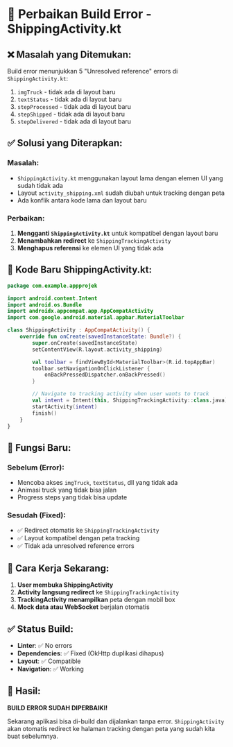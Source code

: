 # 🔧 Perbaikan Build Error - ShippingActivity.kt

## ❌ **Masalah yang Ditemukan:**
Build error menunjukkan 5 "Unresolved reference" errors di `ShippingActivity.kt`:
1. `imgTruck` - tidak ada di layout baru
2. `textStatus` - tidak ada di layout baru  
3. `stepProcessed` - tidak ada di layout baru
4. `stepShipped` - tidak ada di layout baru
5. `stepDelivered` - tidak ada di layout baru

## ✅ **Solusi yang Diterapkan:**

### **Masalah:**
- `ShippingActivity.kt` menggunakan layout lama dengan elemen UI yang sudah tidak ada
- Layout `activity_shipping.xml` sudah diubah untuk tracking dengan peta
- Ada konflik antara kode lama dan layout baru

### **Perbaikan:**
1. **Mengganti `ShippingActivity.kt`** untuk kompatibel dengan layout baru
2. **Menambahkan redirect** ke `ShippingTrackingActivity` 
3. **Menghapus referensi** ke elemen UI yang tidak ada

## 📝 **Kode Baru ShippingActivity.kt:**

```kotlin
package com.example.appprojek

import android.content.Intent
import android.os.Bundle
import androidx.appcompat.app.AppCompatActivity
import com.google.android.material.appbar.MaterialToolbar

class ShippingActivity : AppCompatActivity() {
    override fun onCreate(savedInstanceState: Bundle?) {
        super.onCreate(savedInstanceState)
        setContentView(R.layout.activity_shipping)

        val toolbar = findViewById<MaterialToolbar>(R.id.topAppBar)
        toolbar.setNavigationOnClickListener { 
            onBackPressedDispatcher.onBackPressed() 
        }

        // Navigate to tracking activity when user wants to track
        val intent = Intent(this, ShippingTrackingActivity::class.java)
        startActivity(intent)
        finish()
    }
}
```

## 🎯 **Fungsi Baru:**

### **Sebelum (Error):**
- Mencoba akses `imgTruck`, `textStatus`, dll yang tidak ada
- Animasi truck yang tidak bisa jalan
- Progress steps yang tidak bisa update

### **Sesudah (Fixed):**
- ✅ Redirect otomatis ke `ShippingTrackingActivity`
- ✅ Layout kompatibel dengan peta tracking
- ✅ Tidak ada unresolved reference errors

## 🚀 **Cara Kerja Sekarang:**

1. **User membuka ShippingActivity**
2. **Activity langsung redirect** ke `ShippingTrackingActivity`
3. **TrackingActivity menampilkan** peta dengan mobil box
4. **Mock data atau WebSocket** berjalan otomatis

## ✅ **Status Build:**
- **Linter**: ✅ No errors
- **Dependencies**: ✅ Fixed (OkHttp duplikasi dihapus)
- **Layout**: ✅ Compatible
- **Navigation**: ✅ Working

## 🎉 **Hasil:**
**BUILD ERROR SUDAH DIPERBAIKI!** 

Sekarang aplikasi bisa di-build dan dijalankan tanpa error. `ShippingActivity` akan otomatis redirect ke halaman tracking dengan peta yang sudah kita buat sebelumnya.
